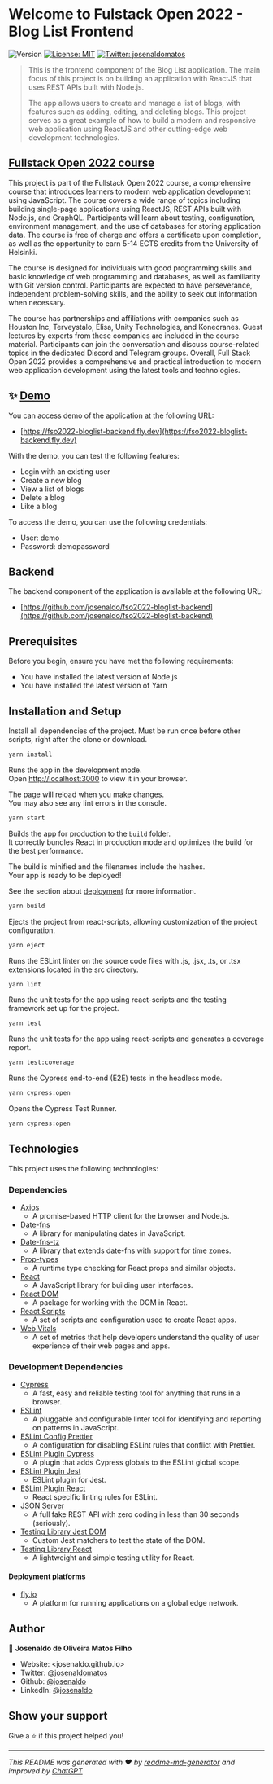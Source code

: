 # Welcome to Fulstack Open 2022 - Blog List Frontend

![Version](https://img.shields.io/badge/version-1.0.0-blue.svg?cacheSeconds=2592000)
[![License: MIT](https://img.shields.io/badge/License-MIT-yellow.svg)](LICENSE)
[![Twitter: josenaldomatos](https://img.shields.io/twitter/follow/josenaldomatos.svg?style=social)](https://twitter.com/josenaldomatos)

> This is the frontend component of the Blog List application. The main focus of
> this project is on building an application with ReactJS that uses REST APIs
> built with Node.js.
>
> The app allows users to create and manage a list of blogs, with features
> such as adding, editing, and deleting blogs. This project serves as a
> great example of how to build a modern and responsive web application using
> ReactJS and other cutting-edge web development technologies.

## [Fullstack Open 2022 course](https://fullstackopen.com/en/)

This project is part of the Fullstack Open 2022 course, a comprehensive course
that introduces learners to modern web application development using
JavaScript. The course covers a wide range of topics including building
single-page applications using ReactJS, REST APIs built with Node.js, and
GraphQL. Participants will learn about testing, configuration, environment
management, and the use of databases for storing application data. The course
is free of charge and offers a certificate upon completion, as well as the
opportunity to earn 5-14 ECTS credits from the University of Helsinki.

The course is designed for individuals with good programming skills and basic
knowledge of web programming and databases, as well as familiarity with Git
version control. Participants are expected to have perseverance, independent
problem-solving skills, and the ability to seek out information when necessary.

The course has partnerships and affiliations with companies such as Houston
Inc, Terveystalo, Elisa, Unity Technologies, and Konecranes. Guest lectures by
experts from these companies are included in the course material. Participants
can join the conversation and discuss course-related topics in the dedicated
Discord and Telegram groups. Overall, Full Stack Open 2022 provides a
comprehensive and practical introduction to modern web application development
using the latest tools and technologies.

## ✨ [Demo](https://fso2022-bloglist-backend.fly.dev)

You can access demo of the application at the following URL:

- [https://fso2022-bloglist-backend.fly.dev](https://fso2022-bloglist-backend.fly.dev)

With the demo, you can test the following features:

- Login with an existing user
- Create a new blog
- View a list of blogs
- Delete a blog
- Like a blog

To access the demo, you can use the following credentials:

- User: demo
- Password: demopassword

## Backend

The backend component of the application is available at the following URL:

- [https://github.com/josenaldo/fso2022-bloglist-backend](https://github.com/josenaldo/fso2022-bloglist-backend)

## Prerequisites

Before you begin, ensure you have met the following requirements:

- You have installed the latest version of Node.js
- You have installed the latest version of Yarn

## Installation and Setup

Install all dependencies of the project. Must be run once before other scripts, right after the clone or download.

```sh
yarn install
```

Runs the app in the development mode.\
Open [http://localhost:3000](http://localhost:3000) to view it in your browser.

The page will reload when you make changes.\
You may also see any lint errors in the console.

```sh
yarn start
```

Builds the app for production to the `build` folder.\
It correctly bundles React in production mode and optimizes the build for the best performance.

The build is minified and the filenames include the hashes.\
Your app is ready to be deployed!

See the section about [deployment](https://facebook.github.io/create-react-app/docs/deployment) for more information.

  ```sh
  yarn build
  ```

Ejects the project from react-scripts, allowing customization of the project configuration.

  ```sh
  yarn eject
  ```

Runs the ESLint linter on the source code files with .js, .jsx, .ts, or .tsx extensions located in the src directory.

  ```sh
  yarn lint
  ```

Runs the unit tests for the app using react-scripts and the testing framework set up for the project.

  ```sh
  yarn test
  ```

Runs the unit tests for the app using react-scripts and generates a coverage report.

  ```sh
  yarn test:coverage
  ```

Runs the Cypress end-to-end (E2E) tests in the headless mode.

  ```sh
  yarn cypress:open
  ```

Opens the Cypress Test Runner.

  ```sh
  yarn cypress:open
  ```

## Technologies

This project uses the following technologies:

### Dependencies

- [Axios](https://github.com/axios/axios)
  - A promise-based HTTP client for the browser and Node.js.
- [Date-fns](https://date-fns.org/)
  - A library for manipulating dates in JavaScript.
- [Date-fns-tz](https://github.com/marnusw/date-fns-tz)
  - A library that extends date-fns with support for time zones.
- [Prop-types](https://github.com/facebook/prop-types)
  - A runtime type checking for React props and similar objects.
- [React](https://reactjs.org/)
  - A JavaScript library for building user interfaces.
- [React DOM](https://react.dev/reference/react-dom/components)
  - A package for working with the DOM in React.
- [React Scripts](https://create-react-app.dev/docs/available-scripts/)
  - A set of scripts and configuration used to create React apps.
- [Web Vitals](https://web.dev/vitals/)
  - A set of metrics that help developers understand the quality of user
  experience of their web pages and apps.

### Development Dependencies

- [Cypress](https://www.cypress.io/)
  - A fast, easy and reliable testing tool for anything that runs in a browser.
- [ESLint](https://eslint.org/)
  - A pluggable and configurable linter tool for identifying and reporting on
  patterns in JavaScript.
- [ESLint Config Prettier](https://github.com/prettier/eslint-config-prettier)
  - A configuration for disabling ESLint rules that conflict with Prettier.
- [ESLint Plugin Cypress](https://github.com/cypress-io/eslint-plugin-cypress)
  - A plugin that adds Cypress globals to the ESLint global scope.
- [ESLint Plugin Jest](https://github.com/jest-community/eslint-plugin-jest)
  - ESLint plugin for Jest.
- [ESLint Plugin React](https://github.com/yannickcr/eslint-plugin-react)
  - React specific linting rules for ESLint.
- [JSON Server](https://github.com/typicode/json-server)
  - A full fake REST API with zero coding in less than 30 seconds (seriously).
- [Testing Library Jest DOM](https://github.com/testing-library/jest-dom)
  - Custom Jest matchers to test the state of the DOM.
- [Testing Library React](https://testing-library.com/docs/react-testing-library/intro/)
  - A lightweight and simple testing utility for React.

#### Deployment platforms

- [fly.io](https://fly.io/)
  - A platform for running applications on a global edge network.

## Author

👤 **Josenaldo de Oliveira Matos Filho**

- Website: <josenaldo.github.io>
- Twitter: [@josenaldomatos](https://twitter.com/josenaldomatos)
- Github: [@josenaldo](https://github.com/josenaldo)
- LinkedIn: [@josenaldo](https://linkedin.com/in/josenaldo)

## Show your support

Give a ⭐️ if this project helped you!

---

_This README was generated with ❤️ by [readme-md-generator](https://github.com/kefranabg/readme-md-generator) and improved by [ChatGPT](https://chat.openai.com/)_
